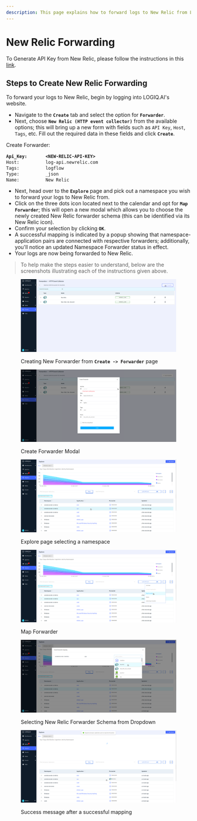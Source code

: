 ```yaml
---
description: This page explains how to forward logs to New Relic from LOGIQ.AI
---
```


# New Relic Forwarding

To Generate API Key from New Relic, please follow the instructions in this [link](https://docs.newrelic.com/docs/logs/log-api/introduction-log-api/#setup).

## Steps to Create New Relic Forwarding

To forward your logs to New Relic, begin by logging into LOGIQ.AI's website.

* Navigate to the **`Create`** tab and select the option for **`Forwarder`**.
* Next, choose **`New Relic (HTTP event collector)`** from the available options; this will bring up a new form with fields such as `API Key`, `Host`, `Tags`, etc. Fill out the required data in these fields and click **`Create`**.

Create Forwarder:

<pre><code><strong>Api_Key:       &#x3C;NEW-RELIC-API-KEY>
</strong>Host:          log-api.newrelic.com
Tags:          logflow
Type:          _json
Name:          New Relic
</code></pre>

* Next, head over to the **`Explore`** page and pick out a namespace you wish to forward your logs to New Relic from.
* Click on the three dots icon located next to the calendar and opt for **`Map Forwarder`**; this will open a new modal which allows you to choose the newly created New Relic forwarder schema (this can be identified via its New Relic icon).
* Confirm your selection by clicking **`OK`**.
* A successful mapping is indicated by a popup showing that namespace-application pairs are connected with respective forwarders; additionally, you'll notice an updated Namespace Forwarder status in effect.
* Your logs are now being forwarded to New Relic.

> To help make the steps easier to understand, below are the screenshots illustrating each of the instructions given above.

<figure><img src="../.gitbook/assets/Screenshot from 2023-01-03 15-00-19.png" alt=""><figcaption><p>Creating New Forwarder from <strong><code>Create -> Forwarder</code></strong> page</p></figcaption></figure>

<figure><img src="../.gitbook/assets/Screenshot from 2023-01-03 15-01-00.png" alt=""><figcaption><p>Create Forwarder Modal</p></figcaption></figure>

<figure><img src="../.gitbook/assets/Screenshot from 2023-01-03 15-01-23.png" alt=""><figcaption><p>Explore page selecting a namespace</p></figcaption></figure>



<figure><img src="../.gitbook/assets/Screenshot from 2023-01-03 15-01-32.png" alt=""><figcaption><p>Map Forwarder</p></figcaption></figure>

<figure><img src="../.gitbook/assets/Screenshot from 2023-01-03 15-01-45.png" alt=""><figcaption><p>Selecting New Relic Forwarder Schema from Dropdown</p></figcaption></figure>

<figure><img src="../.gitbook/assets/Screenshot from 2023-01-03 15-01-55.png" alt=""><figcaption><p>Success message after a successful mapping</p></figcaption></figure>

